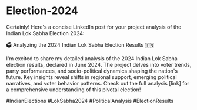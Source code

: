 # Election-2024

Certainly! Here's a concise LinkedIn post for your project analysis of the Indian Lok Sabha Election 2024:

🗳️ Analyzing the 2024 Indian Lok Sabha Election Results 🇮🇳

I'm excited to share my detailed analysis of the 2024 Indian Lok Sabha election results, declared in June 2024. The project delves into voter trends, party performances, and socio-political dynamics shaping the nation's future. Key insights reveal shifts in regional support, emerging political narratives, and voter behavior patterns. Check out the full analysis [link] for a comprehensive understanding of this pivotal election!

#IndianElections #LokSabha2024 #PoliticalAnalysis #ElectionResults

